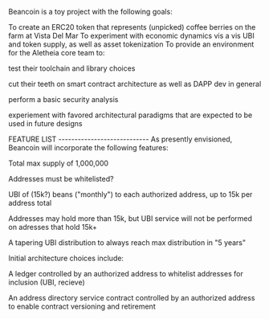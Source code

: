 Beancoin is a toy project with the following goals:

To create an ERC20 token that represents (unpicked) coffee berries on the farm at Vista Del Mar
To experiment with economic dynamics vis a vis UBI and token supply, as well as asset tokenization
To provide an environment for the Aletheia core team to:

  test their toolchain and library choices
  
  cut their teeth on smart contract architecture as well as DAPP dev in general
  
  perform a basic security analysis
  
  experiement with favored architectural paradigms that are expected to be used in future designs
  
  
FEATURE LIST ---------------------------- 
As presently envisioned, Beancoin will incorporate the following features:

  Total max supply of 1,000,000
  
  Addresses must be whitelisted?

  UBI of (15k?) beans ("monthly") to each authorized address, up to 15k per address total 

  Addresses may hold more than 15k, but UBI service  will not be performed on adresses that hold 15k+

  A tapering UBI distribution to always reach max distribution in "5 years"
  
  
Initial architecture choices include:

  A ledger controlled by an authorized address to whitelist addresses for inclusion (UBI, recieve)

  An address directory service contract controlled by an authorized address to enable contract versioning and retirement
  
  
  
  
  

